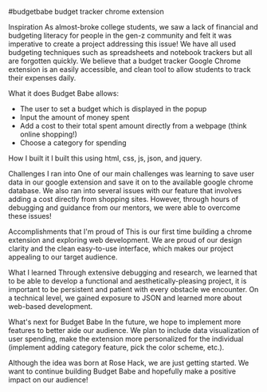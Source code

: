 #budgetbabe
budget tracker chrome extension

Inspiration
  As almost-broke college students, we saw a lack of financial and budgeting literacy for people in the gen-z community 
  and felt it was imperative to create a project addressing this issue! We have all used budgeting techniques such as 
  spreadsheets and notebook trackers but all are forgotten quickly. We believe that a budget tracker Google Chrome extension 
  is an easily accessible, and clean tool to allow students to track their expenses daily.

What it does
  Budget Babe allows:
  - The user to set a budget which is displayed in the popup
  - Input the amount of money spent
  - Add a cost to their total spent amount directly from a webpage (think online shopping!)
  - Choose a category for spending

How I built it
  I built this using html, css, js, json, and jquery.

Challenges I ran into
  One of our main challenges was learning to save user data in our google extension and save it on to the available google 
  chrome database. We also ran into several issues with our feature that involves adding a cost directly from shopping sites.
  However, through hours of debugging and guidance from our mentors, we were able to overcome these issues!

Accomplishments that I'm proud of
  This is our first time building a chrome extension and exploring web development. We are proud of our design clarity 
  and the clean easy-to-use interface, which makes our project appealing to our target audience.

What I learned
  Through extensive debugging and research, we learned that to be able to develop a functional and aesthetically-pleasing 
  project, it is important to be persistent and patient with every obstacle we encounter. On a technical level, we gained 
  exposure to JSON and learned more about web-based development.

What's next for Budget Babe
  In the future, we hope to implement more features to better aide our audience. We plan to include data visualization of 
  user spending, make the extension more personalized for the individual (implement adding category feature, pick the 
  color scheme, etc.).
  
 Although the idea was born at Rose Hack, we are just getting started. We want to continue building Budget Babe and hopefully 
 make a positive impact on our audience!
